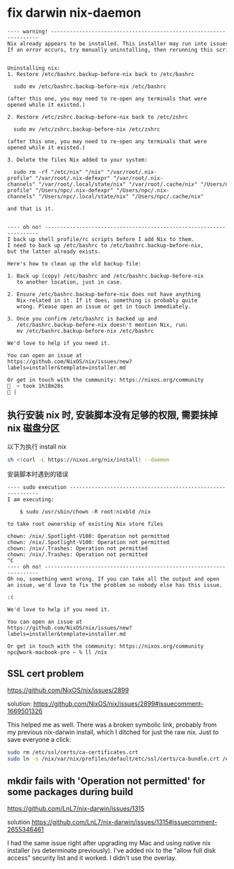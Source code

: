# fix darwin nix-daemon

```log
---- warning! ------------------------------------------------------------------
Nix already appears to be installed. This installer may run into issues.
If an error occurs, try manually uninstalling, then rerunning this script.


Uninstalling nix:
1. Restore /etc/bashrc.backup-before-nix back to /etc/bashrc

  sudo mv /etc/bashrc.backup-before-nix /etc/bashrc

(after this one, you may need to re-open any terminals that were
opened while it existed.)

2. Restore /etc/zshrc.backup-before-nix back to /etc/zshrc

  sudo mv /etc/zshrc.backup-before-nix /etc/zshrc

(after this one, you may need to re-open any terminals that were
opened while it existed.)

3. Delete the files Nix added to your system:

  sudo rm -rf "/etc/nix" "/nix" "/var/root/.nix-profile" "/var/root/.nix-defexpr" "/var/root/.nix-channels" "/var/root/.local/state/nix" "/var/root/.cache/nix" "/Users/npc/.nix-profile" "/Users/npc/.nix-defexpr" "/Users/npc/.nix-channels" "/Users/npc/.local/state/nix" "/Users/npc/.cache/nix"

and that is it.


---- oh no! --------------------------------------------------------------------
I back up shell profile/rc scripts before I add Nix to them.
I need to back up /etc/bashrc to /etc/bashrc.backup-before-nix,
but the latter already exists.

Here's how to clean up the old backup file:

1. Back up (copy) /etc/bashrc and /etc/bashrc.backup-before-nix
   to another location, just in case.

2. Ensure /etc/bashrc.backup-before-nix does not have anything
   Nix-related in it. If it does, something is probably quite
   wrong. Please open an issue or get in touch immediately.

3. Once you confirm /etc/bashrc is backed up and
   /etc/bashrc.backup-before-nix doesn't mention Nix, run:
   mv /etc/bashrc.backup-before-nix /etc/bashrc

We'd love to help if you need it.

You can open an issue at
https://github.com/NixOS/nix/issues/new?labels=installer&template=installer.md

Or get in touch with the community: https://nixos.org/community
  ~ took 1h18m28s 
 |

```

## 执行安装 nix 时, 安装脚本没有足够的权限, 需要抹掉 nix 磁盘分区

以下为执行 install nix

```sh
sh <(curl -L https://nixos.org/nix/install) --daemon
```

安装脚本时遇到的错误

```log
---- sudo execution ------------------------------------------------------------
I am executing:

    $ sudo /usr/sbin/chown -R root:nixbld /nix

to take root ownership of existing Nix store files

chown: /nix/.Spotlight-V100: Operation not permitted
chown: /nix/.Spotlight-V100: Operation not permitted
chown: /nix/.Trashes: Operation not permitted
chown: /nix/.Trashes: Operation not permitted
^C
---- oh no! --------------------------------------------------------------------
Oh no, something went wrong. If you can take all the output and open
an issue, we'd love to fix the problem so nobody else has this issue.

:(

We'd love to help if you need it.

You can open an issue at
https://github.com/NixOS/nix/issues/new?labels=installer&template=installer.md

Or get in touch with the community: https://nixos.org/community
npc@work-macbook-pro ~ % ll /nix
```

## SSL cert problem

https://github.com/NixOS/nix/issues/2899

solution:
https://github.com/NixOS/nix/issues/2899#issuecomment-1669501326

This helped me as well. There was a broken symbolic link, probably from my previous nix-darwin install, which I ditched for just the raw nix.
Just to save everyone a click:

```bash
sudo rm /etc/ssl/certs/ca-certificates.crt
sudo ln -s /nix/var/nix/profiles/default/etc/ssl/certs/ca-bundle.crt /etc/ssl/certs/ca-certificates.crt
```

## mkdir fails with 'Operation not permitted' for some packages during build

https://github.com/LnL7/nix-darwin/issues/1315

solution
https://github.com/LnL7/nix-darwin/issues/1315#issuecomment-2655346461

I had the same issue right after upgrading my Mac and using native nix installer (vs determinate previously). I've added nix to the "allow full disk access" security list and it worked. I didn't use the overlay.
